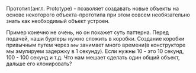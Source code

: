 Прототип(англ. Prototype) - позволяет создавать новые объекты на основе некоторого объекта-прототипа при этом совсем
необязательно знать как необходимый объект устроен.

Пример конечно не очень, но он покажет суть паттерна. Перед подачей, наши бургеры нужно сложить в коробки.
Создание коробки привычным путем через `new` занимает много времени(в конструкторе мы эмулируем задержку в 1 секунду).
Если нужны 10 - это 10 секунд, 100 - 100 секунд и т.д. Что нам мешает сделать один общий объект, дальше его клонировать?
